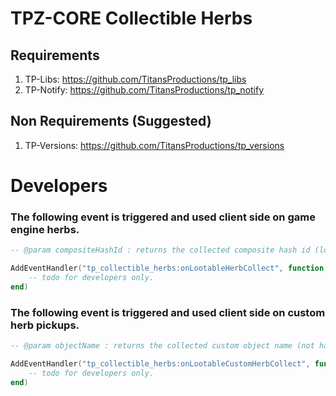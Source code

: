 # TPZ-CORE Collectible Herbs

## Requirements

1. TP-Libs: https://github.com/TitansProductions/tp_libs
2. TP-Notify: https://github.com/TitansProductions/tp_notify

## Non Requirements (Suggested)

1. TP-Versions: https://github.com/TitansProductions/tp_versions


# Developers

### The following event is triggered and used client side on game engine herbs.

```lua
-- @param compositeHashId : returns the collected composite hash id (lootable), checkout Config.LootableRewards (CONFIG.LUA) or Composites.LootableList (COMPOSITES_LIST.LUA)

AddEventHandler("tp_collectible_herbs:onLootableHerbCollect", function(compositeHashId)
    -- todo for developers only.
end)
```

### The following event is triggered and used client side on custom herb pickups.

```lua
-- @param objectName : returns the collected custom object name (not hash), checkout Config.CustomLootableRewards (CONFIG.LUA) or Composites.CustomObjectLocations (COMPOSITES_LIST.LUA)

AddEventHandler("tp_collectible_herbs:onLootableCustomHerbCollect", function(objectName)
    -- todo for developers only.
end)

```
